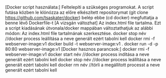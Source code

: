   [Docker script használata:]
  Feltelepíti a szükséges programokat.
  A script futása közben le klónózza az előre elkészített repositorymat
  (git clone https://github.com/tsaskater/docker)
  belép ebbe (cd docker)
  megfuttatja a benne lévő Dockerfile-t
[A vizsgán változhat]
Az index.html file tartalma.
Ezt a script kiadásának útvonala/docker mappában változtathatjuk az alábbi módon:
   Az index.html file tartalmának szerkesztése.
   docker stop név //docker process leállítása a neve generált ezért tabolni kell
   docker rmi -f webserver-image:v1
   docker build -t webserver-image:v1 .
   docker run -d -p 80:80 webserver-image:v1
[Docker hasznos parancsok:]
  docker rmi -f webserver-image:v1
  docker start név //docker process indítása a neve generált ezért tabolni kell
  docker stop név //docker process leállítása a neve generált ezért tabolni kell
  docker rm név //törli a megállított processt a neve generált ezért tabolni kell
